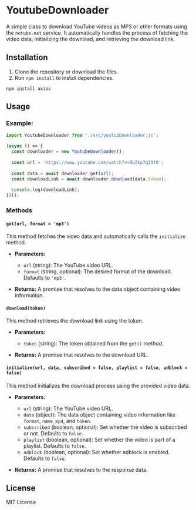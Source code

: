 # YoutubeDownloader

A simple class to download YouTube videos as MP3 or other formats using the `notube.net` service. It automatically handles the process of fetching the video data, initializing the download, and retrieving the download link.

## Installation

1. Clone the repository or download the files.
2. Run `npm install` to install dependencies.

```
npm install axios
```

## Usage

### Example:

```javascript
import YoutubeDownloader from './src/youtubDownloader.js';

(async () => {
  const downloader = new YoutubeDownloader();
  
  const url = 'https://www.youtube.com/watch?v=9bZkp7q19f0';
  
  const data = await downloader.get(url);
  const downloadLink = await downloader.download(data.token);
  
  console.log(downloadLink);
})();
```

### Methods

#### `get(url, format = 'mp3')`

This method fetches the video data and automatically calls the `initialize` method.

- **Parameters:**
  - `url` (string): The YouTube video URL.
  - `format` (string, optional): The desired format of the download. Defaults to `'mp3'`.
  
- **Returns:** A promise that resolves to the data object containing video information.

#### `download(token)`

This method retrieves the download link using the token.

- **Parameters:**
  - `token` (string): The token obtained from the `get()` method.
  
- **Returns:** A promise that resolves to the download URL.

#### `initialize(url, data, subscribed = false, playlist = false, adblock = false)`

This method initializes the download process using the provided video data.

- **Parameters:**
  - `url` (string): The YouTube video URL.
  - `data` (object): The data object containing video information like `format`, `name_mp4`, and `token`.
  - `subscribed` (boolean, optional): Set whether the video is subscribed or not. Defaults to `false`.
  - `playlist` (boolean, optional): Set whether the video is part of a playlist. Defaults to `false`.
  - `adblock` (boolean, optional): Set whether adblock is enabled. Defaults to `false`.

- **Returns:** A promise that resolves to the response data.

## License

MIT License
